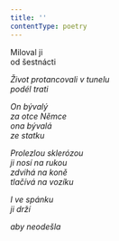 ```yaml
---
title: ''
contentType: poetry
---
```


<section>

Miloval ji  
od šestnácti

_Život protancovali v tunelu  
podél trati_

</section>

<section>

_On bývalý  
za otce Němce  
ona bývalá  
ze statku_

</section>

<section>

_Prolezlou sklerózou  
ji nosí na rukou  
zdvihá na koně  
tlačívá na vozíku_

</section>

<section>

_I ve spánku  
ji drží_

</section>

<section>

_aby neodešla_

</section>
